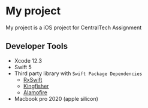 # My project

My project is a iOS project for CentralTech Assignment

## Developer Tools

- Xcode 12.3
- Swift 5
- Third party library with `Swift Package Dependencies`
  - [RxSwift](https://github.com/ReactiveX/RxSwift)
  - [Kingfisher](https://github.com/onevcat/Kingfisher)
  - [Alamofire](https://github.com/Alamofire/Alamofire)
- Macbook pro 2020 (apple silicon)

